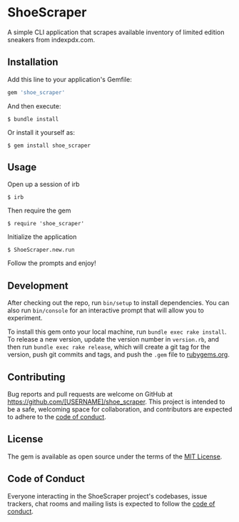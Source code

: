 # ShoeScraper

A simple CLI application that scrapes available inventory of limited edition sneakers from indexpdx.com. 

## Installation

Add this line to your application's Gemfile:

```ruby
gem 'shoe_scraper'
```

And then execute:

    $ bundle install

Or install it yourself as:

    $ gem install shoe_scraper

## Usage

Open up a session of irb 

    $ irb 

Then require the gem 

    $ require 'shoe_scraper' 

Initialize the application 

    $ ShoeScraper.new.run 

Follow the prompts and enjoy! 

## Development

After checking out the repo, run `bin/setup` to install dependencies. You can also run `bin/console` for an interactive prompt that will allow you to experiment.

To install this gem onto your local machine, run `bundle exec rake install`. To release a new version, update the version number in `version.rb`, and then run `bundle exec rake release`, which will create a git tag for the version, push git commits and tags, and push the `.gem` file to [rubygems.org](https://rubygems.org).

## Contributing

Bug reports and pull requests are welcome on GitHub at https://github.com/[USERNAME]/shoe_scraper. This project is intended to be a safe, welcoming space for collaboration, and contributors are expected to adhere to the [code of conduct](https://github.com/[USERNAME]/shoe_scraper/blob/master/CODE_OF_CONDUCT.md).


## License

The gem is available as open source under the terms of the [MIT License](https://opensource.org/licenses/MIT).

## Code of Conduct

Everyone interacting in the ShoeScraper project's codebases, issue trackers, chat rooms and mailing lists is expected to follow the [code of conduct](https://github.com/uharston/shoe_scraper/blob/master/CODE_OF_CONDUCT.md).


